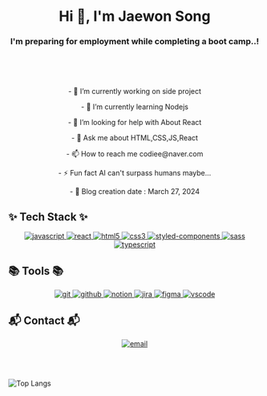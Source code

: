 <h1 align="center">Hi 👋, I'm Jaewon Song</h1>
<h3 align="center">I'm preparing for employment while completing a boot camp..!</h3>

<br>
<br>
<br>

  
<p align="center"> - 🔭 I’m currently working on side project </p>

<p align="center"> - 🌱 I’m currently learning Nodejs </p>

<p align="center"> - 🤝 I’m looking for help with About React </p>

<p align="center"> - 💬 Ask me about HTML,CSS,JS,React </p>

<p align="center"> - 📫 How to reach me codiee@naver.com </p>

<p align="center"> - ⚡ Fun fact AI can't surpass humans maybe... </p>

<p align="center"> - 🔨 Blog creation date : March 27, 2024 </p>
 

<p align="left">
</p>

  <h2>✨ Tech Stack ✨</h2>
  <p align="center">
  <a href="https://developer.mozilla.org/en-US/docs/Web/JavaScript" target="_blank" rel="noreferrer">
    <img src="https://img.shields.io/badge/JavaScript-F7DF1E?style=for-the-badge&logo=javascript&logoColor=black" alt="javascript"/>
  </a>
  <a href="https://reactjs.org/" target="_blank" rel="noreferrer">
    <img src="https://img.shields.io/badge/React-61DAFB?style=for-the-badge&logo=react&logoColor=black" alt="react"/>
  </a>
  <a href="https://developer.mozilla.org/en-US/docs/Web/HTML" target="_blank" rel="noreferrer">
    <img src="https://img.shields.io/badge/HTML5-E34F26?style=for-the-badge&logo=html5&logoColor=white" alt="html5"/>
  </a>
  <a href="https://developer.mozilla.org/en-US/docs/Web/CSS" target="_blank" rel="noreferrer">
    <img src="https://img.shields.io/badge/CSS3-1572B6?style=for-the-badge&logo=css3&logoColor=white" alt="css3"/>
  </a>
  <a href="https://styled-components.com/" target="_blank" rel="noreferrer">
    <img src="https://img.shields.io/badge/StyledComponents-DB7093?style=for-the-badge&logo=styled-components&logoColor=white" alt="styled-components"/>
  </a>
  <a href="https://sass-lang.com" target="_blank" rel="noreferrer">
    <img src="https://img.shields.io/badge/Sass-CC6699?style=for-the-badge&logo=sass&logoColor=white" alt="sass"/>
  </a>
  <a href="https://www.typescriptlang.org/" target="_blank" rel="noreferrer">
    <img src="https://img.shields.io/badge/TypeScript-007ACC?style=for-the-badge&logo=typescript&logoColor=white" alt="typescript"/>
  </a>
</p>

<h2>📚 Tools 📚</h2>
<p align="center">
  <a href="https://git-scm.com/" target="_blank" rel="noreferrer">
    <img src="https://img.shields.io/badge/Git-F05032?style=for-the-badge&logo=git&logoColor=white" alt="git"/>
  </a>
  <a href="https://github.com/" target="_blank" rel="noreferrer">
    <img src="https://img.shields.io/badge/GitHub-181717?style=for-the-badge&logo=github&logoColor=white" alt="github"/>
  </a>
  <a href="https://www.notion.so/" target="_blank" rel="noreferrer">
    <img src="https://img.shields.io/badge/Notion-000000?style=for-the-badge&logo=notion&logoColor=white" alt="notion"/>
  </a>
  <a href="https://www.atlassian.com/software/jira" target="_blank" rel="noreferrer">
    <img src="https://img.shields.io/badge/Jira-0052CC?style=for-the-badge&logo=jira&logoColor=white" alt="jira"/>
  </a>
  <a href="https://www.figma.com/" target="_blank" rel="noreferrer">
    <img src="https://img.shields.io/badge/Figma-F24E1E?style=for-the-badge&logo=figma&logoColor=white" alt="figma"/>
  </a>
  <a href="https://code.visualstudio.com/" target="_blank" rel="noreferrer">
    <img src="https://img.shields.io/badge/VSCode-007ACC?style=for-the-badge&logo=visual-studio-code&logoColor=white" alt="vscode"/>
  </a>
</p>

<h2>📬 Contact 📬</h2>
<p align="center">
  <a href="mailto:aro_jr@naver.com">
    <img src="https://img.shields.io/badge/aro_jr@naver.com-D14836?style=for-the-badge&logo=gmail&logoColor=white" alt="email"/>
  </a>
</p>
<br>
<br>

![Top Langs](https://github-readme-stats.vercel.app/api/top-langs/?username=Jae-Won-Song&layout=compact)

